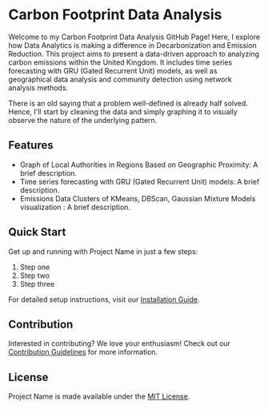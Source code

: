 # Carbon Footprint Data Analysis

Welcome to my Carbon Footprint Data Analysis GitHub Page! Here, I explore how Data Analytics is making a difference in Decarbonization and Emission Reduction. This project aims to present a data-driven approach to analyzing carbon emissions within the United Kingdom. It includes time series forecasting with GRU (Gated Recurrent Unit) models, as well as geographical data analysis and community detection using network analysis methods.

There is an old saying that a problem well-defined is already half solved. Hence, I'll start by cleaning the data and simply graphing it to visually observe the nature of the underlying pattern.

## Features

- Graph of Local Authorities in Regions Based on Geographic Proximity: A brief description.
- Time series forecasting with GRU (Gated Recurrent Unit) models: A brief description.
- Emissions Data Clusters of KMeans, DBScan, Gaussian Mixture Models visualization : A brief description.

## Quick Start

Get up and running with Project Name in just a few steps:

1. Step one
2. Step two
3. Step three

For detailed setup instructions, visit our [Installation Guide](/installation).

## Contribution

Interested in contributing? We love your enthusiasm! Check out our [Contribution Guidelines](/contributing) for more information.

## License

Project Name is made available under the [MIT License](/license).
